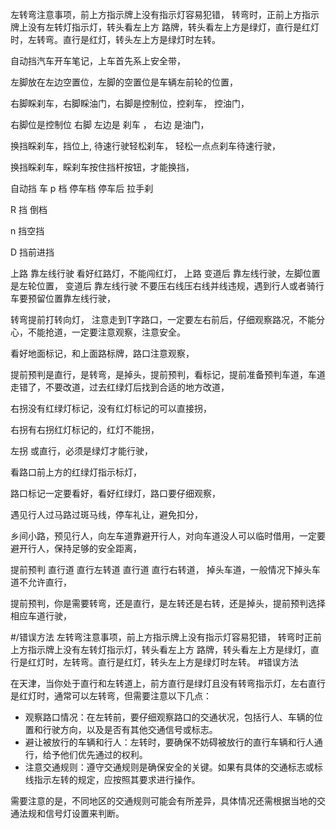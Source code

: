 
左转弯注意事项，前上方指示牌上没有指示灯容易犯错，
转弯时，正前上方指示牌上没有左转灯指示灯，转头看左上方
路牌，转头看左上方是绿灯，直行是红灯时，左转弯。直行是红灯，转头左上方是绿灯时左转。



自动挡汽车开车笔记，上车首先系上安全带，

左脚放在左边空置位，左脚的空置位是车辆左前轮的位置，

右脚睬刹车，右脚睬油门，右脚是控制位，控刹车， 控油门，

右脚位是控制位 右脚 左边是 刹车 ， 右边 是油门，

换挡睬刹车，挡位上, 待速行驶轻松刹车， 轻松一点点刹车待速行驶，

换挡睬刹车，睬刹车按住挡杆按钮，才能换挡，

自动挡 车 p 档 停车档 停车后 拉手刹

R 挡 倒档

n 挡空挡

D 挡前进挡

上路 靠左线行驶 看好红路灯，不能闯红灯， 上路 变道后 靠左线行驶，左脚位置是左轮位置， 变道后 靠左线行驶 不要压右线压右线并线违规，遇到行人或者骑行车要预留位置靠左线行驶，

转弯提前打转向灯， 注意走到T字路口，一定要左右前后，仔细观察路况，不能分心，不能抢道，一定要注意观察，注意安全。

看好地面标记，和上面路标牌，路口注意观察，

提前预判是直行，是转弯，是掉头，提前预判，看标记，提前准备预判车道，车道走错了，不要改道，过去红绿灯后找到合适的地方改道，

右拐没有红绿灯标记，没有红灯标记的可以直接拐，

右拐有右拐红灯标记的，红灯不能拐，

左拐 或直行，必须是绿灯才能行驶，

看路口前上方的红绿灯指示标灯，

路口标记一定要看好，看好红绿灯，路口要仔细观察，




遇见行人过马路过斑马线，停车礼让，避免扣分，

乡间小路，预见行人，向左车道靠避开行人，对向车道没人可以临时借用，一定要避开行人，保持足够的安全距离，



提前预判 直行道   直行左转道   直行道     直行右转道， 掉头车道，一般情况下掉头车道不允许直行，


提前预判，你是需要转弯，还是直行，是左转还是右转，还是掉头，提前预判选择相应车道行驶，



#/错误方法
左转弯注意事项，前上方指示牌上没有指示灯容易犯错，
转弯时正前上方指示牌上没有左转灯指示灯，转头看左上方
路牌，转头看左上方是绿灯，直行是红灯时，左转弯。直行是红灯，转头左上方是绿灯时左转。
#错误方法






在天津，当你处于直行和左转道上，前方直行是绿灯且没有转弯指示灯，左右直行是红灯时，通常可以左转弯，但需要注意以下几点：
 
- 观察路口情况：在左转前，要仔细观察路口的交通状况，包括行人、车辆的位置和行驶方向，以及是否有其他交通信号或标志。
- 避让被放行的车辆和行人：左转时，要确保不妨碍被放行的直行车辆和行人通行，给予他们优先通过的权利。
- 注意交通规则：遵守交通规则是确保安全的关键。如果有具体的交通标志或标线指示左转的规定，应按照其要求进行操作。
 
需要注意的是，不同地区的交通规则可能会有所差异，具体情况还需根据当地的交通法规和信号灯设置来判断。






